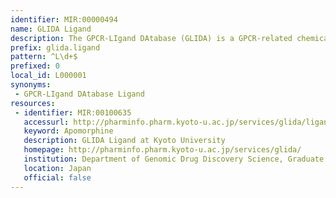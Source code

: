 ```yaml
---
identifier: MIR:00000494
name: GLIDA Ligand
description: The GPCR-LIgand DAtabase (GLIDA) is a GPCR-related chemical genomic database that is primarily focused on the correlation of information between GPCRs and their ligands. It provides correlation data between GPCRs and their ligands, along with chemical information on the ligands. This collection references ligands.
prefix: glida.ligand
pattern: ^L\d+$
prefixed: 0
local_id: L000001
synonyms:
 - GPCR-LIgand DAtabase Ligand
resources:
 - identifier: MIR:00100635
   accessurl: http://pharminfo.pharm.kyoto-u.ac.jp/services/glida/ligand_information.php?id=${lid}
   keyword: Apomorphine
   description: GLIDA Ligand at Kyoto University
   homepage: http://pharminfo.pharm.kyoto-u.ac.jp/services/glida/
   institution: Department of Genomic Drug Discovery Science, Graduate School of Pharmaceutical Sciences, Kyoto University, Sakyo-ku, Kyoto
   location: Japan
   official: false
---
```

